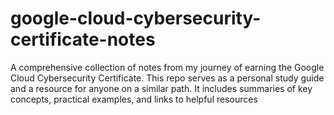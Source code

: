 # google-cloud-cybersecurity-certificate-notes
A comprehensive collection of notes from my journey of earning the Google Cloud Cybersecurity Certificate. This repo serves as a personal study guide and a resource for anyone on a similar path. It includes summaries of key concepts, practical examples, and links to helpful resources
